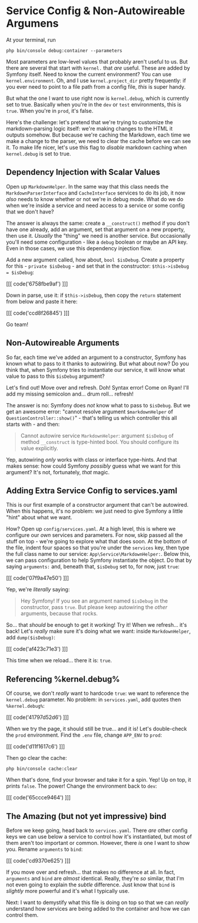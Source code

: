 # Service Config & Non-Autowireable Argumens

At your terminal, run

```terminal
php bin/console debug:container --parameters
```

Most parameters are low-level values that probably aren't useful to us.
But there are several that start with `kernel.` that *are* useful. These are
added by Symfony itself. Need to know the current environment? You can use `kernel.environment`. Oh, and I use `kernel.project_dir` pretty frequently: if
you ever need to point to a file path from a config file, *this* is super handy.

But what the one I want to use right now is `kernel.debug`, which is currently
set to true. Basically when you're in the `dev` or `test` environments, this is
`true`. When you're in `prod`, it's false.

Here's the challenge: let's pretend that we're trying to customize the
markdown-parsing logic itself: we're making changes to the HTML it outputs somehow.
But because we're caching the Markdown, each time we make a change to the parser,
we need to clear the cache before we can see it. To make life nicer, let's use
this flag to *disable* markdown caching when `kernel.debug` is set to true.

## Dependency Injection with Scalar Values

Open up `MarkdownHelper`. In the same way that this class needs the
`MarkdownParserInterface` and `CacheInterface` services to do its job, it now
*also* needs to know whether or not we're in debug mode. What do we do when
we're inside a service and need access to a service or some config that
we don't have?

The answer is always the same: create a `__construct()` method if you don't have
one already, add an argument, set that argument on a new property, then use it.
*Usually* the "thing" we need is another service. But occasionally you'll need
some configuration - like a `debug` boolean or maybe an API key. Even in those
cases, we use this dependency injection flow.

Add a new argument called, how about, `bool $isDebug`. Create a property for this -
`private $isDebug` - and set that in the constructor: `$this->isDebug = $isDebug`:

[[[ code('6758fbe9af') ]]]

Down in parse, use it: if `$this->isDebug`, then copy the `return` statement
from below and paste it here:

[[[ code('ccd8f26845') ]]]

Go team!

## Non-Autowireable Arguments

So far, each time we've added an argument to a constructor, Symfony has known
what to pass to it thanks to autowiring. But what about now? Do you think that,
when Symfony tries to instantiate our service, it will know what value to pass to
this `$isDebug` argument?

Let's find out! Move over and refresh. Doh! Syntax error! Come on Ryan! I'll
add my missing semicolon and... drum roll... refresh!

The answer is no: Symfony does *not* know what to pass to `$isDebug`. But we get
an awesome error: "cannot resolve argument `$markdownHelper` of
`QuestionController::show()`" - that's telling us which controller this all starts
with - and then:

> Cannot autowire service `MarkdownHelper`: argument `$isDebug` of method
> `__construct` is type-hinted bool. You should configure its value explicitly.

Yep, autowiring *only* works with class or interface type-hints. And that makes
sense: how could Symfony *possibly* guess what we want for this argument? It's
not, fortunately, *that* magic.

## Adding Extra Service Config to services.yaml

This is our first example of a constructor argument that can't be autowired. When
this happens, it's no problem: we just need to give Symfony a little "hint" about
what we want.

How? Open up `config/services.yaml`. At a high level, this is where we configure
our *own* services and parameters. For now, skip passed all the stuff on top - we're
going to explore what that does soon. At the bottom of the file, indent four
spaces so that you're under the `services` key, then type the full class name to
our service: `App\Service\MarkdownHelper:`. Below this, we can pass configuration
to help Symfony instantiate the object. Do that by saying `arguments:` and, beneath
that, `$isDebug` set to, for now, just `true`:

[[[ code('07f9a47e50') ]]]

Yep, we're *literally* saying:

> Hey Symfony! If you see an argument named `$isDebug` in the constructor,
> pass `true`. But please keep autowiring the *other* arguments, because
> that rocks.

So... that *should* be enough to get it working! Try it! When we refresh... it's
back! Let's *really* make sure it's doing what we want: inside `MarkdownHelper`,
add `dump($isDebug)`:

[[[ code('af423c71e3') ]]]

This time when we reload... there it is: `true`.

## Referencing %kernel.debug%

Of course, we don't *really* want to hardcode `true`: we want to reference
the `kernel.debug` parameter. No problem: in `services.yaml`, add quotes then
`%kernel.debug%`:

[[[ code('41797d52d6') ]]]

When we try the page, it should still be true... and it is! Let's double-check
the `prod` environment. Find the `.env` file, change `APP_ENV` to `prod`:

[[[ code('d11f1617c6') ]]]

Then go clear the cache:

```terminal-silent
php bin/console cache:clear
```

When that's done, find your browser and take it for a spin. Yep! Up on top, it
prints `false`. The power! Change the environment back to `dev`:

[[[ code('65ccce9464') ]]]

## The Amazing (but not yet impressive) bind

Before we keep going, head back to `services.yaml`. There *are* other config
keys we can use below a service to control how it's instantiated, but most of
them aren't too important or common. However, there *is* one I want to show you.
Rename `arguments` to `bind`:

[[[ code('cd9370e625') ]]]

If you move over and refresh... that makes no difference at all. In fact, `arguments`
and `bind` are *almost* identical. Really, they're *so* similar, that I'm not
even going to explain the *subtle* difference. Just know that `bind` is *slightly*
more powerful and it's what I typically use.

Next: I want to demystify what this file is doing on top so that we can
*really* understand how services are being added to the container and how we
can control them.
